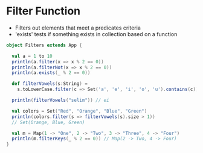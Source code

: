 # Filter Function

- Filters out elements that meet a predicates criteria
- 'exists' tests if something exists in collection based on a function


```scala
object Filters extends App {

  val a = 1 to 10
  println(a.filter(x => x % 2 == 0))
  println(a.filterNot(x => x % 2 == 0))
  println(a.exists(_ % 2 == 0))

  def filterVowels(s:String) =
    s.toLowerCase.filter(c => Set('a', 'e', 'i', 'o', 'u').contains(c))

  println(filterVowels("selim")) // ei

  val colors = Set("Red", "Orange", "Blue", "Green")
  println(colors.filter(s => filterVowels(s).size > 1))
  // Set(Orange, Blue, Green)

  val m = Map(1 -> "One", 2 -> "Two", 3 -> "Three", 4 -> "Four")
  println(m.filterKeys(_ % 2 == 0)) // Map(2 -> Two, 4 -> Four)
}
```
